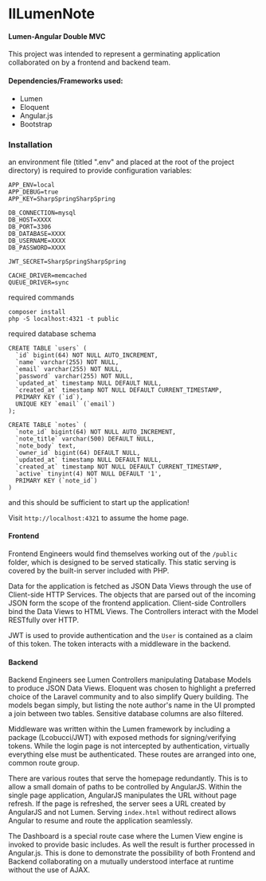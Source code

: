 # IlLumenNote
#### Lumen-Angular Double MVC
This project was intended to represent a germinating application collaborated on by a frontend and backend team.

#### Dependencies/Frameworks used:
* Lumen
* Eloquent
* Angular.js
* Bootstrap

### Installation
an environment file (titled ".env" and placed at the root of the project directory) is required to provide configuration variables:

```
APP_ENV=local
APP_DEBUG=true
APP_KEY=SharpSpringSharpSpring

DB_CONNECTION=mysql
DB_HOST=XXXX
DB_PORT=3306
DB_DATABASE=XXXX
DB_USERNAME=XXXX
DB_PASSWORD=XXXX

JWT_SECRET=SharpSpringSharpSpring

CACHE_DRIVER=memcached
QUEUE_DRIVER=sync
```
required commands
```
composer install
php -S localhost:4321 -t public
```

required database schema
```
CREATE TABLE `users` (
  `id` bigint(64) NOT NULL AUTO_INCREMENT,
  `name` varchar(255) NOT NULL,
  `email` varchar(255) NOT NULL,
  `password` varchar(255) NOT NULL,
  `updated_at` timestamp NULL DEFAULT NULL,
  `created_at` timestamp NOT NULL DEFAULT CURRENT_TIMESTAMP,
  PRIMARY KEY (`id`),
  UNIQUE KEY `email` (`email`)
);

CREATE TABLE `notes` (
  `note_id` bigint(64) NOT NULL AUTO_INCREMENT,
  `note_title` varchar(500) DEFAULT NULL,
  `note_body` text,
  `owner_id` bigint(64) DEFAULT NULL,
  `updated_at` timestamp NULL DEFAULT NULL,
  `created_at` timestamp NOT NULL DEFAULT CURRENT_TIMESTAMP,
  `active` tinyint(4) NOT NULL DEFAULT '1',
  PRIMARY KEY (`note_id`)
)
```

and this should be sufficient to start up the application!

Visit `http://localhost:4321` to assume the home page.

#### Frontend

Frontend Engineers would find themselves working out of the `/public` folder, which is designed to be served statically. This static serving is covered by the built-in server included with PHP.

Data for the application is fetched as JSON Data Views through the use of Client-side HTTP Services. The objects that are parsed out of the incoming JSON form the scope of the frontend application. Client-side Controllers bind the Data Views to HTML Views. The Controllers interact with the Model RESTfully over HTTP.

JWT is used to provide authentication and the `User` is contained as a claim of this token. The token interacts with a middleware in the backend.

#### Backend

Backend Engineers see Lumen Controllers manipulating Database Models to produce JSON Data Views. Eloquent was chosen to highlight a preferred choice of the Laravel community and to also simplify Query building. The models began simply, but listing the note author's name in the UI prompted a join between two tables. Sensitive database columns are also filtered.

Middleware was written within the Lumen framework by including a package (Lcobucci/JWT) with exposed methods for signing/verifying tokens. While the login page is not intercepted by authentication, virtually everything else must be authenticated. These routes are arranged into one, common route group.

There are various routes that serve the homepage redundantly. This is to allow a small domain of paths to be controlled by AngularJS. Within the single page application, AngularJS manipulates the URL without page refresh. If the page is refreshed, the server sees a URL created by AngularJS and not Lumen. Serving `index.html` without redirect allows Angular to resume and route the application seamlessly.

The Dashboard is a special route case where the Lumen View engine is invoked to provide basic includes. As well the result is further processed in Angular.js. This is done to demonstrate the possibility of both Frontend and Backend collaborating on a mutually understood interface at runtime without the use of AJAX.
